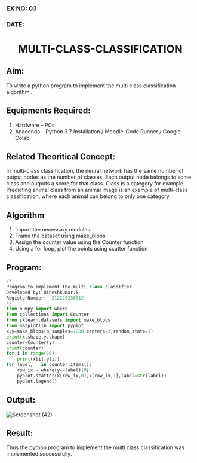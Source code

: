 ### EX NO: 03
### DATE:
# <p align="center">MULTI-CLASS-CLASSIFICATION</p>
## Aim:
To write a python program to implement the multi class classification algorithm .

## Equipments Required:
1. Hardware – PCs
2. Anaconda – Python 3.7 Installation / Moodle-Code Runner / Google Colab

## Related Theoritical Concept:
In multi-class classification, the neural network has the same number of output nodes as the number of classes. Each output node belongs to some class and outputs a score for that class. Class is a category for example Predicting animal class from an animal image is an example of multi-class classification, where each animal can belong to only one category.

## Algorithm
1. Import the necessary modules
2. Frame the dataset using make_blobs
3. Assign the counter value using the Counter function
4. Using a for loop, plot the points using scatter function

## Program:
```python
/*
Program to implement the multi class classifier.
Developed by: Dineshkumar.S
RegisterNumber:  212220230012
*/
from numpy import where
from collections import Counter
from sklearn.datasets import make_blobs
from matplotlib import pyplot
x,y=make_blobs(n_samples=1000,centers=3,random_state=1)
print(x.shape,y.shape)
counter=Counter(y)
print(counter)
for i in range(10):
    print(x[i],y[i])
for label, _ in counter.items():
    row_ix = where(y==label)[0]
    pyplot.scatter(x[row_ix,0],x[row_ix,1],label=str(label))
    pyplot.legend()
```

## Output:
![Screenshot (42)](https://user-images.githubusercontent.com/75234807/165561249-53674d19-7039-4324-848f-8dba380d0632.png)


## Result:
Thus the python program to implement the multi class classification was implemented successfully.

